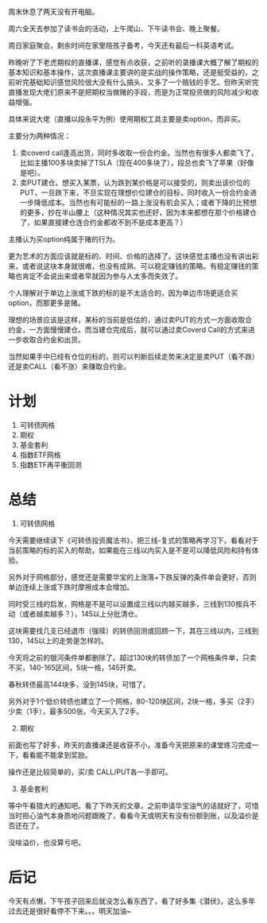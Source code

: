 周末休息了两天没有开电脑。

周六全天去参加了读书会的活动，上午爬山、下午读书会、晚上聚餐。

周日家庭聚会，剩余时间在家里陪孩子备考，今天还有最后一科英语考试。


昨晚听了下老虎期权的直播课，感觉有点收获，之前听的录播课大概了解了期权的基本知识和基本操作，这次直播课主要讲的是实战的操作策略，还是挺受益的，之前听完基础知识感觉风险很大没有什么搞头、又多了一个赔钱的手艺。但昨天听完直播发现大佬们原来不是把期权当做赌的手段，而是为正常投资做的风险减少和收益增强。

具体来说大佬（直播以段永平为例）使用期权工具主要是卖option，而非买。

主要分为两种情况：

1. 卖coverd call逢高出货，同时多收取一份合约金。当然也有很多人都卖飞了，比如主播100多块卖掉了TSLA（现在400多块了），段总也卖飞了苹果（好像是吧）。
1. 卖PUT建仓。想买入某票，认为跌到某价格是可以接受的，则卖出该价位的PUT，一旦跌下来，不旦实现在理想价位建仓的目标，同时收入一份合约金进一步降低成本。当然也有可能标的一路上涨没有机会买入；或者下降的比预想的更多，抄在半山腰上（这种情况其实也还好，因为本来都想在那个价格建仓了，如果直接建仓连合约金都收不到不是成本更高？）

主播认为买option纯属于赌的行为。

更为艺术的方面应该就是标的、时间、价格的选择了。这块感觉主播也没有讲出彩来，或者说这块本身就很难，也没有成熟、可以稳定赚钱的策略。有稳定赚钱的策略也肯定不会说出来或者早就因为参与人太多而失效了。


个人理解对于单边上涨或下跌的标的是不太适合的，因为单边市场更适合买option，而那更多是赌。

理想的场景应该是这样，某标的当前是低估的，通过卖PUT的方式一方面收取合约金，一方面慢慢建仓。而当建仓完成后，就可以通过卖Coverd Call的方式来进一步收取合约金和出货。

当然如果手中已经有仓位的标的，则可以判断后续走势来决定是卖PUT（看不跌）还是卖CALL（看不涨）来赚取合约金。

# 计划

1. 可转债网格
1. 期权
1. 基金套利
1. 指数ETF网格
1. 指数ETF再平衡回测


# 总结

1. 可转债网格

今天需要继续读下《可转债投资魔法书》，把三线-复式的策略再学习下，看看对于当前策略的标的买入的帮助，如果能在三线以内买入是不是可以降低风险和持有体验。

另外对于网格部分，感觉还是需要华宝的上涨落+下跌反弹的条件单会更好，否则单边连续上涨或下跌时摩擦成本会增加。

同时受三线的启发，网格是不是可以设置成三线以内越买越多，三线到130按兵不动（或者越卖越多？），145以上分批清仓。

这块需要找几支已经退市（强赎）的转债回测或回顾一下，其在三线以内，三线到130，145以上的走势是怎样的。

今天将之前的银河条件单都删除了。超过130块的转债加了一个网格条件单，只卖不买，140-165区间，5块一格，145开卖。

春秋转债最高144块多，没到145块，可惜了。

另外对于1个低价转债也建立了一个网格，80-120块区间，2块一格，多买（2手）少卖（1手），最多500张。今天买入了2手。



2. 期权

前面也写了好多，昨天的直播课还是收获不小，准备今天把原来的课堂练习完成一下，看看能不能拿到奖励。

操作还是比较简单的，买/卖 CALL/PUT各一手即可。


3. 基金套利

等中午看猎大的通知吧。看了下昨天的文章，之前申请华宝油气的话就好了，可惜当时担心油气本身质地问题跟晚了，看看今天或明天有没有份额到账，以及溢价是否还在了。

没啥溢价，也没算亏吧。

# 后记

今天有点懒，下午孩子回来后就没怎么看东西了，看了好多集《潜伏》，这么多年过去还是很好看停不下来。。。明天加油~
